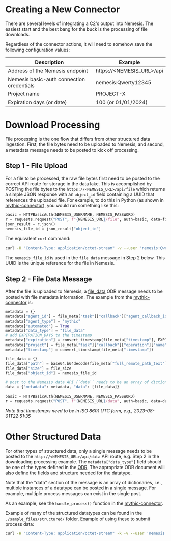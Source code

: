 # Creating a New Connector

There are several levels of integrating a C2's output into Nemesis. The easiest start and the best bang for the buck is the processing of file downloads.

Regardless of the connector actions, it will need to somehow save the following configuration values:

| Description                               | Example                      |
| ----------------------------------------- | ---------------------------- |
| Address of the Nemesis endpoint           | https://<NEMESIS_URL>/api     |
| Nemesis basic-auth connection credentials | nemesis:Qwerty12345          |
| Project name                              | PROJECT-X                    |
| Expiration days (or date)                 | 100 (or 01/01/2024)          |

# Download Processing

File processing is the one flow that differs from other structured data ingestion. First, the file bytes need to be uploaded to Nemesis, and second, a metadata message needs to be posted to kick off processing.

## Step 1 - File Upload

For a file to be processed, the raw file bytes first need to be posted to the correct API route for storage in the data lake. This is accomplished by POSTing the file bytes to the `https://<NEMESIS_URL>/api/file` which returns a simple JSON response with an `object_id` field containing a UUID that references the uploaded file. For example, to do this in Python (as shown in [mythic-connector](../cmd/connectors/mythic-connector/sync.py)), you would run something like this:

```python
basic = HTTPBasicAuth(NEMESIS_USERNAME, NEMESIS_PASSWORD)
r = requests.request("POST", f"{NEMESIS_URL}/file", auth=basic, data=file_bytes, headers={"Content-Type": "application/octet-stream"})
json_result = r.json()
nemesis_file_id = json_result["object_id"]
```
The equivalent `curl` command:
```bash
curl -H "Content-Type: application/octet-stream" -v --user 'nemesis:Qwerty12345' -k --data-binary @/etc/issue https://192.168.230.42:8080/api/file
```

The `nemesis_file_id` is used in the `file_data` message in Step 2 below. This UUID is the unique reference for the file in Nemesis.

## Step 2 - File Data Message

After the file is uploaded to Nemesis, a [file_data](./odr/references/file_data.md) ODR message needs to be posted with file metadata information. The example from the [mythic-connector](../cmd/connectors/mythic-connector/sync.py) is:

```python
metadata = {}
metadata["agent_id"] = file_meta["task"]["callback"]["agent_callback_id"]
metadata["agent_type"] = "mythic"
metadata["automated"] = True
metadata["data_type"] = "file_data"
# add EXPIRATION_DAYS to the timestamp
metadata["expiration"] = convert_timestamp(file_meta["timestamp"], EXPIRATION_DAYS)
metadata["project"] = file_meta["task"]["callback"]["operation"]["name"]
metadata["timestamp"] = convert_timestamp(file_meta["timestamp"])

file_data = {}
file_data["path"] = base64.b64decode(file_meta["full_remote_path_text"]).decode("utf-8").replace("\\", "/")
file_data["size"] = file_size
file_data["object_id"] = nemesis_file_id

# post to the Nemesis data API (`data`` needs to be an array of dictionaries!)
data = {"metadata": metadata, "data": [file_data]}

basic = HTTPBasicAuth(NEMESIS_USERNAME, NEMESIS_PASSWORD)
r = requests.request("POST", f"{NEMESIS_URL}/data", auth=basic, data=data, headers={"Content-Type": "application/octet-stream"})
```

*Note that timestamps need to be in ISO 8601 UTC form, e.g., 2023-08-01T22:51:35*


# Other Structured Data

For other types of structured data, only a single message needs to be posted to the `http://<NEMESIS_URL>/api/data` API route, e.g. Step 2 in the downloading processing example. The `metadata["data_type"]` field should be one of the types defined in the [ODR](./odr/references/). The appropriate ODR document will also define the fields and structure needed for the datatype.

Note that the "data" section of the message is an array of dictionaries, i.e., multiple instances of a datatype can be posted in a single message. For example, multiple process messages can exist in the single post.

As an example, see the `handle_process()` function in the [mythic-connector](../cmd/connectors/mythic-connector/sync.py).

Example of many of the structured datatypes can be found in the `./sample_files/structured/` folder. Example of using these to submit process data:
```bash
curl -H "Content-Type: application/octet-stream" -k -v --user 'nemesis:Qwerty12345' --data-binary @./sample_files/structured/process_data.json https://192.168.230.42:8080/api/data
```